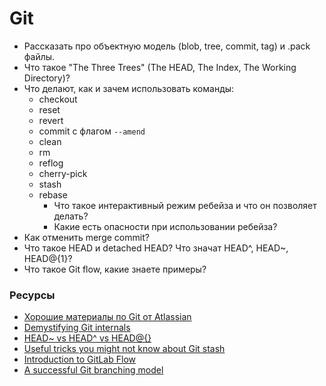 # Git

* Рассказать про объектную модель (blob, tree, commit, tag) и .pack файлы.
* Что такое "The Three Trees" (The HEAD, The Index, The Working Directory)?
* Что делают, как и зачем использовать команды:
  * checkout
  * reset
  * revert
  * commit с флагом `--amend`
  * clean
  * rm
  * reflog
  * cherry-pick
  * stash
  * rebase
    * Что такое интерактивный режим ребейза и что он позволяет делать?
    * Какие есть опасности при использовании ребейза?
* Как отменить merge commit?
* Что такое HEAD и detached HEAD? Что значат HEAD^, HEAD~, HEAD@{1}?
* Что такое Git flow, какие знаете примеры?

### Ресурсы

* [Хорошие материалы по Git от Atlassian](https://www.atlassian.com/git)
* [Demystifying Git internals](https://medium.com/@pawan_rawal/demystifying-git-internals-a004f0425a70)
* [HEAD~ vs HEAD^ vs HEAD@{}](https://stackoverflow.com/questions/26785118/head-vs-head-vs-head-also-known-as-tilde-vs-caret-vs-at-sign/26785200)
* [Useful tricks you might not know about Git stash](https://medium.freecodecamp.org/useful-tricks-you-might-not-know-about-git-stash-e8a9490f0a1a)
* [Introduction to GitLab Flow](https://docs.gitlab.com/ee/workflow/gitlab_flow.html)
* [A successful Git branching model](https://nvie.com/posts/a-successful-git-branching-model/)
